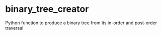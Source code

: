 # binary_tree_creator
Python function to produce a binary tree from its in-order and post-order traversal
